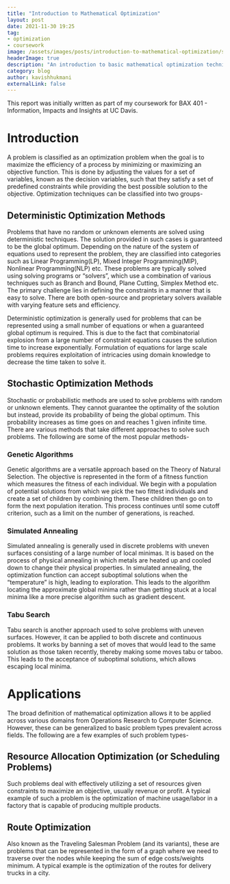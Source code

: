 ```yaml
---
title: "Introduction to Mathematical Optimization"
layout: post
date: 2021-11-30 19:25
tag:
- optimization
- coursework
image: /assets/images/posts/introduction-to-mathematical-optimization/system-of-equations.jpg
headerImage: true
description: "An introduction to basic mathematical optimization techniques and their applications"
category: blog
author: kavishhukmani
externalLink: false
---
```


<span class="evidence">This report was initially written as part of my coursework for BAX 401 - Information, Impacts and Insights at UC Davis.</span>

# Introduction

A problem is classified as an optimization problem when the goal is to maximize the efficiency of a process by minimizing or maximizing an objective function. This is done by adjusting the values for a set of variables, known as the decision variables, such that they satisfy a set of predefined constraints while providing the best possible solution to the objective.
Optimization techniques can be classified into two groups-

## Deterministic Optimization Methods

Problems that have no random or unknown elements are solved using deterministic techniques. The solution provided in such cases is guaranteed to be the global optimum. Depending on the nature of the system of equations used to represent the problem, they are classified into categories such as Linear Programming(LP), Mixed Integer Programming(MIP), Nonlinear Programming(NLP) etc. These problems are typically solved using solving programs or “solvers”, which use a combination of various techniques such as Branch and Bound, Plane Cutting, Simplex Method etc. The primary challenge lies in defining the constraints in a manner that is easy to solve. There are both open-source and proprietary solvers available with varying feature sets and efficiency.

Deterministic optimization is generally used for problems that can be represented using a small number of equations or when a guaranteed global optimum is required. This is due to the fact that combinatorial explosion from a large number of constraint equations causes the solution time to increase exponentially. Formulation of equations for large scale problems requires exploitation of intricacies using domain knowledge to decrease the time taken to solve it.

## Stochastic Optimization Methods

Stochastic or probabilistic methods are used to solve problems with random or unknown elements. They cannot guarantee the optimality of the solution but instead, provide its probability of being the global optimum. This probability increases as time goes on and reaches 1 given infinite time. There are various methods that take different approaches to solve such problems. The following are some of the most popular methods-

### Genetic Algorithms

Genetic algorithms are a versatile approach based on the Theory of Natural Selection. The objective is represented in the form of a fitness function which measures the fitness of each individual. We begin with a population of potential solutions from which we pick the two fittest individuals and create a set of children by combining them. These children then go on to form the next population iteration. This process continues until some cutoff criterion, such as a limit on the number of generations, is reached.

### Simulated Annealing

Simulated annealing is generally used in discrete problems with uneven surfaces consisting of a large number of local minimas. It is based on the process of physical annealing in which metals are heated up and cooled down to change their physical properties. In simulated annealing, the optimization function can accept suboptimal solutions when the “temperature” is high, leading to exploration. This leads to the algorithm locating the approximate global minima rather than getting stuck at a local minima like a more precise algorithm such as gradient descent.

### Tabu Search

Tabu search is another approach used to solve problems with uneven surfaces. However, it can be applied to both discrete and continuous problems. It works by banning a set of moves that would lead to the same solution as those taken recently, thereby making some moves tabu or taboo. This leads to the acceptance of suboptimal solutions, which allows escaping local minima.

# Applications

The broad definition of mathematical optimization allows it to be applied across various domains from Operations Research to Computer Science. However, these can be generalized to basic problem types prevalent across fields. The following are a few examples of such problem types-

## Resource Allocation Optimization (or Scheduling Problems)

Such problems deal with effectively utilizing a set of resources given constraints to maximize an objective, usually revenue or profit. A typical example of such a problem is the optimization of machine usage/labor in a factory that is capable of producing multiple products.

## Route Optimization

Also known as the Traveling Salesman Problem (and its variants), these are problems that can be represented in the form of a graph where we need to traverse over the nodes while keeping the sum of edge costs/weights minimum. A typical example is the optimization of the routes for delivery trucks in a city.
